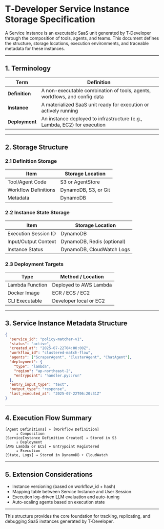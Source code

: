 # T‑Developer Service Instance Storage Specification

A Service Instance is an executable SaaS unit generated by T‑Developer through the composition of tools, agents, and teams. This document defines the structure, storage locations, execution environments, and traceable metadata for these instances.

---

## 1. Terminology

| Term           | Definition                                                                |
| -------------- | ------------------------------------------------------------------------- |
| **Definition** | A non-executable combination of tools, agents, workflows, and config data |
| **Instance**   | A materialized SaaS unit ready for execution or actively running          |
| **Deployment** | An instance deployed to infrastructure (e.g., Lambda, EC2) for execution  |

---

## 2. Storage Structure

### 2.1 Definition Storage

| Item                 | Storage Location     |
| -------------------- | -------------------- |
| Tool/Agent Code      | S3 or AgentStore     |
| Workflow Definitions | DynamoDB, S3, or Git |
| Metadata             | DynamoDB             |

### 2.2 Instance State Storage

| Item                 | Storage Location           |
| -------------------- | -------------------------- |
| Execution Session ID | DynamoDB                   |
| Input/Output Context | DynamoDB, Redis (optional) |
| Instance Status      | DynamoDB, CloudWatch Logs  |

### 2.3 Deployment Targets

| Type            | Method / Location      |
| --------------- | ---------------------- |
| Lambda Function | Deployed to AWS Lambda |
| Docker Image    | ECR / ECS / EC2        |
| CLI Executable  | Developer local or EC2 |

---

## 3. Service Instance Metadata Structure

```json
{
  "service_id": "policy-matcher-v1",
  "status": "active",
  "created_at": "2025-07-22T04:00:00Z",
  "workflow_id": "clustered-match-flow",
  "agents": ["ScraperAgent", "ClusterAgent", "ChatAgent"],
  "deployment": {
    "type": "lambda",
    "region": "ap-northeast-2",
    "entrypoint": "handler.py::run"
  },
  "entry_input_type": "text",
  "output_type": "response",
  "last_executed_at": "2025-07-22T06:20:31Z"
}
```

---

## 4. Execution Flow Summary

```text
[Agent Definitions] + [Workflow Definition]
     ↓ Composition
[ServiceInstance Definition Created] → Stored in S3
     ↓ Deployment
[AWS Lambda or ECS] ← Entrypoint Registered
     ↓ Execution
[State, Logs] → Stored in DynamoDB + CloudWatch
```

---

## 5. Extension Considerations

* Instance versioning (based on workflow\_id + hash)
* Mapping table between Service Instance and User Session
* Execution log–driven LLM evaluation and auto-tuning
* Auto-scaling agents based on execution state

---

This structure provides the core foundation for tracking, replicating, and debugging SaaS instances generated by T‑Developer.
